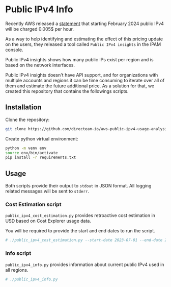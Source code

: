 # Public IPv4 Info

Recently AWS released a [statement](https://aws.amazon.com/blogs/aws/new-aws-public-ipv4-address-charge-public-ip-insights/) that starting February 2024 public IPv4 will be charged 0.005$ per hour.

As a way to help identifying and estimating the effect of this pricing update on the users, they released a tool called `Public IPv4 insights` in the IPAM console.

Public IPv4 insights shows how many public IPs exist per region and is based on the network interfaces.

Public IPv4 insights doesn't have API support, and for organizations with multiple accounts and regions it can be time consuming to iterate over all of them and estimate the future additional price.
As a solution for that, we created this repository that contains the followings scripts.

## Installation

Clone the repository:
``` bash
git clone https://github.com/directeam-io/aws-public-ipv4-usage-analysis.git
```

Create python virtual environment:
``` bash
python -m venv env
source env/bin/activate
pip install -r requirements.txt
```

## Usage

Both scripts provide their output to `stdout` in JSON format.
All logging related messages will be sent to `stderr`.

### Cost Estimation script

`public_ipv4_cost_estimation.py` provides retroactive cost estimation in USD based on Cost Explorer usage data.

You will be required to provide the start and end dates to run the script.

```bash
# ./public_ipv4_cost_estimation.py --start-date 2023-07-01 --end-date 2023-08-01
```

### Info script

`public_ipv4_info.py` provides information about current public IPv4 used in all regions.

```bash
# ./public_ipv4_info.py
```

